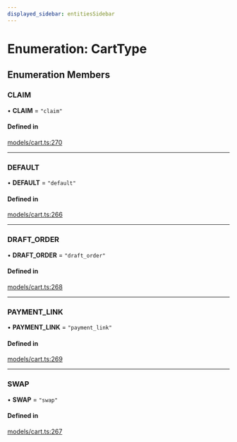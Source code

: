```yaml
---
displayed_sidebar: entitiesSidebar
---
```


# Enumeration: CartType

## Enumeration Members

### CLAIM

• **CLAIM** = ``"claim"``

#### Defined in

[models/cart.ts:270](https://github.com/medusajs/medusa/blob/b38f73726/packages/medusa/src/models/cart.ts#L270)

___

### DEFAULT

• **DEFAULT** = ``"default"``

#### Defined in

[models/cart.ts:266](https://github.com/medusajs/medusa/blob/b38f73726/packages/medusa/src/models/cart.ts#L266)

___

### DRAFT\_ORDER

• **DRAFT\_ORDER** = ``"draft_order"``

#### Defined in

[models/cart.ts:268](https://github.com/medusajs/medusa/blob/b38f73726/packages/medusa/src/models/cart.ts#L268)

___

### PAYMENT\_LINK

• **PAYMENT\_LINK** = ``"payment_link"``

#### Defined in

[models/cart.ts:269](https://github.com/medusajs/medusa/blob/b38f73726/packages/medusa/src/models/cart.ts#L269)

___

### SWAP

• **SWAP** = ``"swap"``

#### Defined in

[models/cart.ts:267](https://github.com/medusajs/medusa/blob/b38f73726/packages/medusa/src/models/cart.ts#L267)
